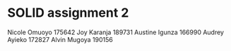 # SOLID assignment 2
Nicole Omuoyo	175642
Joy Karanja	189731
Austine Igunza	166990
Audrey Ayieko	172827
Alvin Mugoya	190156
